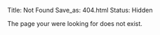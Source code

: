 Title:   Not Found
Save_as: 404.html
Status:  Hidden


The page your were looking for does not exist.  
